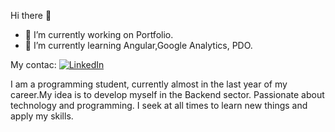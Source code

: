  Hi there 👋

- 🔭 I’m currently working on Portfolio.
- 🌱 I’m currently learning Angular,Google Analytics, PDO.

My contac:
    <a href="">
      <img src="https://cdn-icons-png.flaticon.com/512/174/174857.png" alt="LinkedIn">
     </a>

I am a programming student, currently almost in the last year of my career.My idea is to develop myself in the Backend sector.
Passionate about technology and programming. I seek at all times to learn new things and apply my skills.


